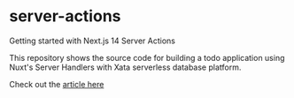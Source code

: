 # server-actions

Getting started with Next.js 14 Server Actions

This repository shows the source code for building a todo application using Nuxt's Server Handlers with Xata serverless database platform. 

Check out the [article here](https://fullstackwriter.dev/post/getting-started-with-next-js-14-server-actions?category=frontend)